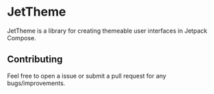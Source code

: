 # JetTheme

JetTheme is a library for creating themeable user interfaces in Jetpack Compose.

## Contributing

Feel free to open a issue or submit a pull request for any bugs/improvements.

